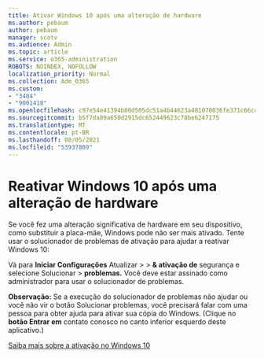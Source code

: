 ```yaml
---
title: Ativar Windows 10 após uma alteração de hardware
ms.author: pebaum
author: pebaum
manager: scotv
ms.audience: Admin
ms.topic: article
ms.service: o365-administration
ROBOTS: NOINDEX, NOFOLLOW
localization_priority: Normal
ms.collection: Adm_O365
ms.custom:
- "3484"
- "9001418"
ms.openlocfilehash: c97e54e41394b00d505dc51a4b44623a481070036fe371c66c4bba5afd362663
ms.sourcegitcommit: b5f7da89a650d2915dc652449623c78be6247175
ms.translationtype: MT
ms.contentlocale: pt-BR
ms.lasthandoff: 08/05/2021
ms.locfileid: "53937809"
---
```

# <a name="reactivating-windows-10-after-a-hardware-change"></a>Reativar Windows 10 após uma alteração de hardware

Se você fez uma alteração significativa de hardware em seu dispositivo, como substituir a placa-mãe, Windows pode não ser mais ativado. Tente usar o solucionador de problemas de ativação para ajudar a reativar Windows 10:

Vá para **Iniciar Configurações** Atualizar  >    >  **& ativação de** segurança e selecione Solucionar  >   **problemas.** Você deve estar assinado como administrador para usar o solucionador de problemas.

**Observação:** Se a execução do solucionador de problemas não  ajudar ou você não vir o botão Solucionar problemas, você precisará falar com uma pessoa para obter ajuda para ativar sua cópia do Windows. (Clique no **botão Entrar em** contato conosco no canto inferior esquerdo deste aplicativo.)

[Saiba mais sobre a ativação no Windows 10](https://support.microsoft.com/help/12440/windows-10-activate)
